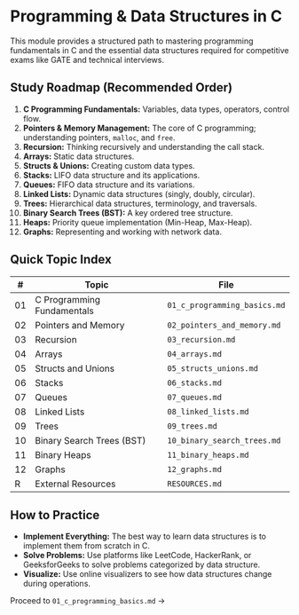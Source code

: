 # Programming & Data Structures in C

This module provides a structured path to mastering programming fundamentals in C and the essential data structures required for competitive exams like GATE and technical interviews.

## Study Roadmap (Recommended Order)
1.  **C Programming Fundamentals:** Variables, data types, operators, control flow.
2.  **Pointers & Memory Management:** The core of C programming; understanding pointers, `malloc`, and `free`.
3.  **Recursion:** Thinking recursively and understanding the call stack.
4.  **Arrays:** Static data structures.
5.  **Structs & Unions:** Creating custom data types.
6.  **Stacks:** LIFO data structure and its applications.
7.  **Queues:** FIFO data structure and its variations.
8.  **Linked Lists:** Dynamic data structures (singly, doubly, circular).
9.  **Trees:** Hierarchical data structures, terminology, and traversals.
10. **Binary Search Trees (BST):** A key ordered tree structure.
11. **Heaps:** Priority queue implementation (Min-Heap, Max-Heap).
12. **Graphs:** Representing and working with network data.

## Quick Topic Index
| # | Topic | File |
|---|---|---|
| 01 | C Programming Fundamentals | `01_c_programming_basics.md` |
| 02 | Pointers and Memory | `02_pointers_and_memory.md` |
| 03 | Recursion | `03_recursion.md` |
| 04 | Arrays | `04_arrays.md` |
| 05 | Structs and Unions | `05_structs_unions.md` |
| 06 | Stacks | `06_stacks.md` |
| 07 | Queues | `07_queues.md` |
| 08 | Linked Lists | `08_linked_lists.md` |
| 09 | Trees | `09_trees.md` |
| 10 | Binary Search Trees (BST) | `10_binary_search_trees.md` |
| 11 | Binary Heaps | `11_binary_heaps.md` |
| 12 | Graphs | `12_graphs.md` |
| R | External Resources | `RESOURCES.md` |

## How to Practice
- **Implement Everything:** The best way to learn data structures is to implement them from scratch in C.
- **Solve Problems:** Use platforms like LeetCode, HackerRank, or GeeksforGeeks to solve problems categorized by data structure.
- **Visualize:** Use online visualizers to see how data structures change during operations.

Proceed to `01_c_programming_basics.md` →
